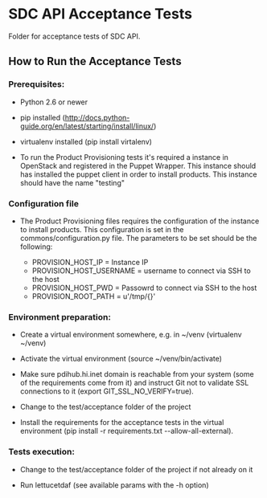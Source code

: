# SDC API Acceptance Tests

Folder for acceptance tests of SDC API.

## How to Run the Acceptance Tests

### Prerequisites:

- Python 2.6 or newer

- pip installed (http://docs.python-guide.org/en/latest/starting/install/linux/)

- virtualenv installed (pip install virtalenv)

- To run the Product Provisioning tests it's required a instance in OpenStack and registered in the Puppet Wrapper. This instance should has installed the puppet client in order to install products. This instance should have the name "testing"


### Configuration file

- The Product Provisioning files requires the configuration of the instance to install products. This configuration is set in the commons/configuration.py file. The parameters to be set should be the following:

	- PROVISION_HOST_IP = Instance IP
	- PROVISION_HOST_USERNAME = username to connect via SSH to the host
	- PROVISION_HOST_PWD = Passowrd to connect via SSH to the host
	- PROVISION_ROOT_PATH = u'/tmp/{}'

### Environment preparation:

- Create a virtual environment somewhere, e.g. in ~/venv (virtualenv ~/venv)

- Activate the virtual environment (source ~/venv/bin/activate)

- Make sure pdihub.hi.inet domain is reachable from your system (some of the requirements come from it) and instruct Git not to validate SSL connections to it (export GIT\_SSL\_NO\_VERIFY=true).

- Change to the test/acceptance folder of the project

- Install the requirements for the acceptance tests in the virtual environment (pip install -r requirements.txt --allow-all-external).

### Tests execution:

- Change to the test/acceptance folder of the project if not already on it

- Run lettucetdaf (see available params with the -h option)
